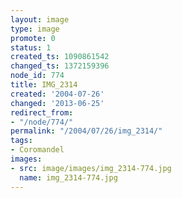 ```yaml
---
layout: image
type: image
promote: 0
status: 1
created_ts: 1090861542
changed_ts: 1372159396
node_id: 774
title: IMG_2314
created: '2004-07-26'
changed: '2013-06-25'
redirect_from:
- "/node/774/"
permalink: "/2004/07/26/img_2314/"
tags:
- Coromandel
images:
- src: image/images/img_2314-774.jpg
  name: img_2314-774.jpg
---
```


